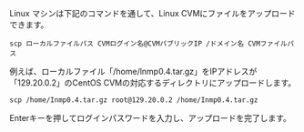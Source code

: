 Linux マシンは下記のコマンドを通して、Linux CVMにファイルをアップロードできます。

```
scp ローカルファイルパス CVMログイン名@CVMパブリックIP /ドメイン名 CVMファイルパス
```

例えば、ローカルファイル「/home/lnmp0.4.tar.gz」をIPアドレスが「129.20.0.2」のCentOS CVMの対応するディレクトリにアップロードします。

```
scp /home/Inmp0.4.tar.gz root@129.20.0.2 /home/Inmp0.4.tar.gz
```

Enterキーを押してログインパスワードを入力し、アップロードを完了します。